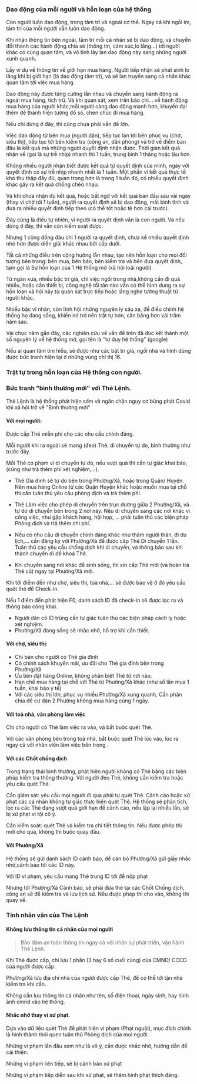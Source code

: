 ### Dao động của mỗi người và hỗn loạn của hệ thống

Con người luôn dao động, trong tâm trí và ngoài cơ thể. Ngay cả khi ngồi im, tâm trí của mỗi người vẫn luôn dao động. 

Khi nhận thông tin bên ngoài, tâm trí mỗi cá nhân sẽ bị dao động, và chuyển đổi thành các hành động chia sẻ (thông tin, cảm xúc,lo lắng...) tới người khác có cùng quan tâm, và vô tình lây lan dao động này sang những người xunh quanh. 

Lấy ví dụ về thông tin về giới hạn mua hàng. Người tiếp nhận sẽ phát sinh lo lắng khi bị giới hạn (là dao động tâm trí), và sẽ lan truyền sang cá nhân khác quan tâm tới việc mua hàng. 

Dao động này được tăng cường lẫn nhau và chuyển sang hành động ra ngoài mua hàng, tích trữ. Và khi quan sát, xem trên báo chí... về hành động mua hàng của người khác,mỗi người càng dao động mạnh hơn, khuyến đại thêm để thành hiện tượng đổ sô, chen chúc đi mua hàng.

Nếu chỉ dừng ở đây, thì cũng chưa phải vấn đề lớn.

Việc dao động từ bên mua (người dân), tiếp tục lan tới bên phục vụ (chợ, siêu thị), tiếp tục tới bên kiểm tra (công an, dân phòng) và trở về điểm ban đầu là kết quả mà những người quyết định nhận được. Thời gian kết quả nhận về (gọi là sự trễ nhịp) nhanh thì 1 tuần, trung bình 1 tháng hoặc lâu hơn. 

Không nhiều người nhận biết được kết quả từ quyết định của mình, ngày với quyết định có sự trễ nhịp nhanh nhất là 1 tuần. Một phần vì kết quả thực tế khó thu thập đầy đủ, quan trọng hơn là trong 1 tuần đó, có nhiều quyết định khác gây ra kết quả chồng chéo nhau. 

Và khi chưa nhận đủ kết quả, hoặc bất ngờ với kết quả ban đầu sau vài ngày (thay vì chờ tới 1 tuần), người ra quyết định sẽ bị dao động, mất bình tĩnh và đưa ra nhiều quyết định tiếp theo (có thể tốt hoặc tệ hơn cái trước).

Đây cũng là điều tự nhiên, vì người ra quyết định vẫn là con người. Và nếu dừng ở đây, thì vẫn còn kiểm soát được.

Nhưng 1 cộng đồng đâu chỉ 1 người ra quyết định, chưa kể nhiều quyết định nhỏ hơn được diễn giải khác nhau bởi cấp dưới. 

Tất cả những điều trên cộng hưởng lẫn nhau, tạo nên hỗn loạn cho mọi đối tượng bên trong: bên mua, bên bán, bên kiểm tra và bên đưa quyết định, tạm gọi là Sự hỗn loạn của 1 Hệ thống mở (xã hội loài người)

Từ ngàn xưa, nhiều bậc trí giả, chỉ việc ngồi trong nhà,không cần đi quá nhiều, hoặc cần thiết bị, công nghệ tối tân nào vẫn có thể hình dung ra sự hỗn loạn xã hội này từ quan sát trực tiếp hoặc lắng nghe tường thuật từ người khác. 

Nhiều bậc vĩ nhân, còn lĩnh hội những nguyên lý sâu xa, để  điều chỉnh hệ thống họ đang sống, khiến nó trở nên trật tự hơn, cân bằng hơn vài trăm năm sau. 

Vài chục năm gần đây, các nghiên cứu về vấn đề trên đã đúc kết thành một số nguyên lý về hệ thống mở, gọi tên là "tư duy hệ thống" (google)

Nếu ai quan tâm tìm hiểu, sẽ được như các bật trí giả, ngồi nhà và hình dùng được bức tranh hiện tại ở những vùng chỉ thị 16. 

### Trật tự trong hỗn loạn của Hệ thống con người.

### Bức tranh "bình thường mới" với Thẻ Lệnh.

Thẻ Lệnh là hệ thống phát hiện sớm và ngăn chặn nguy cơ bùng phát Covid khi xã hội trở về "Bình thường mới"

#### Với mọi người:

Được cấp Thẻ miễn phí cho các nhu cầu chính đáng.

Mỗi người khi ra ngoài sẽ mang (đeo) Thẻ, di chuyển tự do, bình thường như trước đây. 

Mỗi Thẻ có phạm vi di chuyển tự do, nếu vượt quá thì cần tự giác khai báo, (cũng như trả thêm phí xét nghiệm,...). 

- Thẻ Gia đình sẽ tự do bên trong Phường/Xã, hoặc trong  Quận/ Huyện. Nên mua hàng Online từ các Quận Huyện khác hoặc muốn mua tại chỗ thì cần tuân thủ yêu cầu phòng dịch và trả thêm phí. 

- Thẻ Làm việc cho phép di chuyển trên trục đường giữa 2 Phường/Xã, và tự do di chuyển bên trong 2 nơi này.  Nếu di chuyển sang các nơi khác vì công việc, như gặp khách hàng, hội họp, ... phải tuân thủ các biện pháp Phòng dịch và trả thêm chi phí.

- Nếu có nhu cầu di chuyển chính đáng khác như thăm người thân, đi du lịch,... cần đăng ký với Phường/Xã để được cấp Thẻ Di chuyển 1 lần. Tuân thủ các yêu cầu chống dịch khi di chuyển, và thông báo sau khi thành chuyến đi để khoá Thẻ. 

- Khi chuyển sang nơi khác để sinh sống, thì xin cấp Thẻ mới (và hoàn trả Thẻ cũ) ngay tại Phường/Xã mới. 

Khi tới điểm đến như chợ, siêu thị, toà nhà,... sẽ được bảo vệ ở đó yêu cầu quét thẻ để Check-in. 

Nếu 1 điểm đến phát hiện F0, danh sách ID đã check-in sẽ được lọc ra và thông báo công khai. 
  - Người dân có ID trùng cần tự giác tuân thủ các biện pháp cách ly hoặc xét nghiệm. 
  - Phường/Xã đang sống sẽ nhắc nhở, hỗ trợ khi cần thiết. 

#### Với chợ, siêu thị: 
- Chỉ bán cho người có Thẻ gia đình 
- Có chính sách khuyến mãi, ưu đãi cho Thẻ gia đình bên trong Phường/Xã
- Ưu tiên đặt hàng Online, không phân biệt Thẻ từ nơi nào. 
- Hạn chế mua hàng tại chỗ với Thẻ từ Phường/Xã khác (như số lần mua 1 tuần, khai báo y tế)
- Với các siêu thị lớn, phục vụ nhiều Phường/Xã xung quanh, 
Cần phân chia để cư dân 2 Phường không mua hàng cùng 1 ngày.

#### Với toà nhà, văn phòng làm việc 

Chỉ cho người có Thẻ làm việc ra vào, và bắt buộc quét Thẻ.

Với các văn phòng bên trong toà nhà, bắt buộc quét Thẻ lúc vào, lúc ra ngay cả với nhân viên làm việc bên trong . 

#### Với các Chốt chống dịch

Trong trạng thái bình thường, phát hiện người không có Thẻ bằng các biện pháp kiểm tra thông thường. Với người đeo Thẻ, không cần kiểm tra hoặc yêu cầu quét Thẻ. 

Cần giám sát: yêu cầu mọi người đi qua phải tự quét Thẻ. Cảnh cáo hoặc xử phạt các cá nhân không tự giác thực hiện quét Thẻ. Hệ thống sẽ phân tích, lọc ra các Thẻ đang vượt quá giới hạn để cảnh cáo, nếu lặp lại nhiều lần, sẽ bị xử phạt vì tội cố ý.

Cần kiểm soát: quét Thẻ và kiểm tra chi tiết thông tin. Nếu được phép thì mới cho qua, không thì buộc quay đầu. 

#### Với Phường/Xã

Hệ thống sẽ gửi danh sách ID cảnh báo, để cán bộ Phường/Xã gửi giấy nhắc nhở,cảnh báo tới các ID này. 

Với ID vi phạm, yêu cầu mang Thẻ trung ID tới để nộp phạt

Nhưng tới Phường/Xã Cảnh báo, sẽ phải đưa thẻ tại các Chốt Chống dịch, công an sẽ để kiểm tra và lưu lịch sử. Nếu được phép thì cho vào, không thì quay về. 

### Tính nhân văn của Thẻ Lệnh 

#### Không lưu thông tin cá nhân của mọi người

> Bảo đảm an toàn thông tin ngay cả với nhân sự phát triển,  vận hành Thẻ Lệnh.

Khi Thẻ được cấp, chỉ lưu 1 phần (3 hay 6 số cuối cùng) của CMND/ CCCD của người được cấp.

Phường/Xã lưu địa chỉ nhà của người được cấp Thẻ, để có thể tới tận nhà kiểm tra khi cần. 

Không cần lưu thông tin cá nhân như tên, số điện thoại, ngày sinh, hay hình ảnh cmnd vào hệ thống. 

#### Nhắc nhở thay vì xử phạt.

Dựa vào dữ liệu quét Thẻ để phát hiện vi phạm (Phạt nguội), mục đích chính là hình thành thói quen tuân thủ Phòng dịch của mọi người. 

Những vi phạm lần đầu xem như là vô ý, cần được nhắc nhở, hướng dẫn để cải thiện.

Những vi phạm liên tiếp, sẽ bị cảnh báo xử phạt

Những vi phạm tiếp diễn sau khi xử phạt, sẽ thêm hình phạt thích đáng. 







